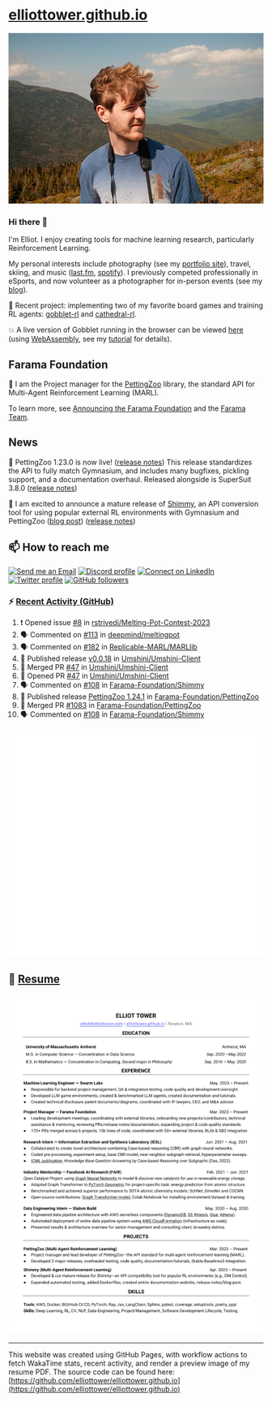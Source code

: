 # [elliottower.github.io](https://github.com/elliottower/elliottower.github.io)

[![A wild Elliot on Mt Washington](https://raw.githubusercontent.com/elliottower/elliottower.github.io/main/src/jpg/DSCF7539-600px.jpg?raw=true)](https://raw.githubusercontent.com/elliottower/elliottower.github.io/main/src/jpg/DSCF7539.jpg?raw=true)

### Hi there 👋

I'm Elliot. I enjoy creating tools for machine learning research, particularly Reinforcement Learning.

My personal interests include photography (see my [portfolio site](https://www.elliottower.com/)), travel, skiing, and music ([last.fm](https://www.last.fm/user/ajsdlfkwer), [spotify](https://open.spotify.com/user/12132818380)). I previously competed professionally in eSports, and now volunteer as a photographer for in-person events (see my [blog](https://www.elliottower.com/stories/?category=events)).

🤖 Recent project: implementing two of my favorite board games and training RL agents: [gobblet-rl](https://github.com/elliottower/gobblet-rl) and [cathedral-rl](https://github.com/elliottower/cathedral-rl). 

💥 A live version of Gobblet running in the browser can be viewed [here](https://elliottower.github.io/gobblet-rl/) (using [WebAssembly](https://webassembly.org/), see my [tutorial](https://github.com/elliottower/gobblet-rl/blob/main/tutorials/WebAssembly/web_assembly.md) for details).

## Farama Foundation

🚀 I am the Project manager for the [PettingZoo](https://github.com/Farama-Foundation/PettingZoo) library, the standard API for Multi-Agent Reinforcement Learning (MARL). 

To learn more, see [Announcing the Farama Foundation](https://farama.org/Announcing-The-Farama-Foundation) and the [Farama Team](https://farama.org/team).

## News

🎉 PettingZoo 1.23.0 is now live! ([release notes](https://github.com/Farama-Foundation/PettingZoo/releases/tag/1.23.0)) This release standardizes the API to fully match Gymnasium, and includes many bugfixes, pickling support, and a documentation overhaul. Released alongside is SuperSuit 3.8.0 ([release notes](https://github.com/Farama-Foundation/SuperSuit/releases/tag/3.8.0)) 

<!-- ![GitHub Release Date](https://img.shields.io/github/release-date/Farama-Foundation/PettingZoo) -->

🎉 I am excited to announce a mature release of [Shimmy](https://github.com/Farama-Foundation/Shimmy), an API conversion tool for using popular external RL environments with Gymnasium and PettingZoo ([blog post](https://farama.org/Announcing-Shimmy)) ([release notes](https://github.com/Farama-Foundation/Shimmy/releases/tag/v1.0.0)) 

## 📫 How to reach me

 [![Send me an Email](https://img.shields.io/badge/email-elliot%40elliottower.com-blue)](mailto:elliot@elliottower.com)
 [![Discord profile](https://img.shields.io/badge/Discord-7289DA?style=flat&logo=discord&logoColor=white)](https://discord.com/users/83091537923145728)
 [![Connect on LinkedIn](https://img.shields.io/badge/--linkedin?label=LinkedIn&logo=LinkedIn&style=social)](https://www.linkedin.com/in/elliot-tower)
 [![Twitter profile](https://img.shields.io/twitter/follow/elliottower?style=social)](https://twitter.com/ElliotTower/)
 [![GitHub followers](https://img.shields.io/github/followers/elliottower?style=social)](https://github.com/elliottower/)

### ⚡ [Recent Activity (GitHub)](https://github.com/elliottower)

<!--START_SECTION:activity-->
1. ❗ Opened issue [#8](https://github.com/rstrivedi/Melting-Pot-Contest-2023/issues/8) in [rstrivedi/Melting-Pot-Contest-2023](https://github.com/rstrivedi/Melting-Pot-Contest-2023)
2. 🗣 Commented on [#113](https://github.com/deepmind/meltingpot/issues/113#issuecomment-1708465116) in [deepmind/meltingpot](https://github.com/deepmind/meltingpot)
3. 🗣 Commented on [#182](https://github.com/Replicable-MARL/MARLlib/issues/182#issuecomment-1706937266) in [Replicable-MARL/MARLlib](https://github.com/Replicable-MARL/MARLlib)
4. 🚀 Published release [v0.0.18](https://github.com/Umshini/Umshini-Client/releases/tag/v0.0.18) in [Umshini/Umshini-Client](https://github.com/Umshini/Umshini-Client)
5. 🎉 Merged PR [#47](https://github.com/Umshini/Umshini-Client/pull/47) in [Umshini/Umshini-Client](https://github.com/Umshini/Umshini-Client)
6. 💪 Opened PR [#47](https://github.com/Umshini/Umshini-Client/pull/47) in [Umshini/Umshini-Client](https://github.com/Umshini/Umshini-Client)
7. 🗣 Commented on [#108](https://github.com/Farama-Foundation/Shimmy/pull/108#issuecomment-1704626894) in [Farama-Foundation/Shimmy](https://github.com/Farama-Foundation/Shimmy)
8. 🚀 Published release [PettingZoo 1.24.1](https://github.com/Farama-Foundation/PettingZoo/releases/tag/1.24.1) in [Farama-Foundation/PettingZoo](https://github.com/Farama-Foundation/PettingZoo)
9. 🎉 Merged PR [#1083](https://github.com/Farama-Foundation/PettingZoo/pull/1083) in [Farama-Foundation/PettingZoo](https://github.com/Farama-Foundation/PettingZoo)
10. 🗣 Commented on [#108](https://github.com/Farama-Foundation/Shimmy/pull/108#issuecomment-1704602221) in [Farama-Foundation/Shimmy](https://github.com/Farama-Foundation/Shimmy)
<!--END_SECTION:activity-->


<picture>
  <a href="https://metrics.lecoq.io/insights?user=elliottower">
   <img src="/github-metrics.svg" alt="Metrics">
  </a>
</picture>

## 📄 [Resume](https://elliottower.github.io/src/pdf/resume.pdf)

<!-- PDF-TO-MARKDOWN:START -->
![Page 1](src/png/page1.png "Page 1")
---
<!-- PDF-TO-MARKDOWN:END -->

----

This website was created using GitHub Pages, with workflow actions to fetch WakaTime stats, recent activity, and render a preview image of my resume PDF. The source code can be found here: [https://github.com/elliottower/elliottower.github.io](https://github.com/elliottower/elliottower.github.io)

